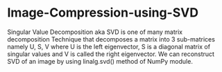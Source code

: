 # Image-Compression-using-SVD
Singular Value Decomposition aka SVD is one of many matrix decomposition Technique that decomposes a matrix into 3 sub-matrices namely U, S, V where U is the left eigenvector, S is a diagonal matrix of singular values and V is called the right eigenvector. We can reconstruct SVD of an image by using linalg.svd() method of NumPy module.
